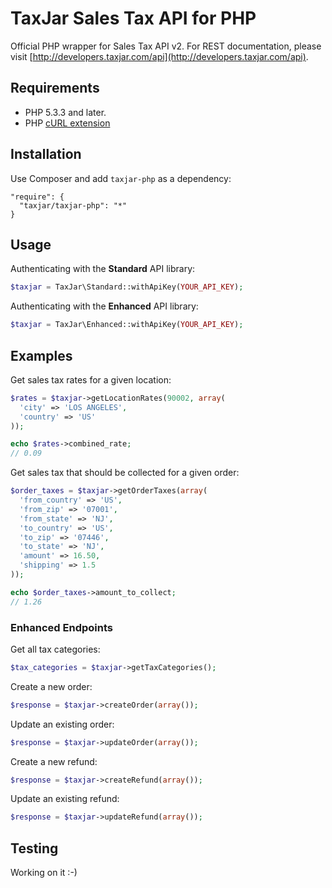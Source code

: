 # TaxJar Sales Tax API for PHP

Official PHP wrapper for Sales Tax API v2. For REST documentation, please visit [http://developers.taxjar.com/api](http://developers.taxjar.com/api).

## Requirements

- PHP 5.3.3 and later.
- PHP [cURL extension](http://php.net/manual/en/book.curl.php)

## Installation

Use Composer and add `taxjar-php` as a dependency:

```
"require": {
  "taxjar/taxjar-php": "*"
}
```

## Usage

Authenticating with the **Standard** API library:

```php
$taxjar = TaxJar\Standard::withApiKey(YOUR_API_KEY);
```

Authenticating with the **Enhanced** API library:

```php
$taxjar = TaxJar\Enhanced::withApiKey(YOUR_API_KEY);
```

## Examples

Get sales tax rates for a given location:

```php
$rates = $taxjar->getLocationRates(90002, array(
  'city' => 'LOS ANGELES',
  'country' => 'US'
));

echo $rates->combined_rate;
// 0.09
```

Get sales tax that should be collected for a given order:

```php
$order_taxes = $taxjar->getOrderTaxes(array(
  'from_country' => 'US',
  'from_zip' => '07001',
  'from_state' => 'NJ',
  'to_country' => 'US',
  'to_zip' => '07446',
  'to_state' => 'NJ',
  'amount' => 16.50,
  'shipping' => 1.5
));

echo $order_taxes->amount_to_collect;
// 1.26
```

### Enhanced Endpoints

Get all tax categories:

```php
$tax_categories = $taxjar->getTaxCategories();
```

Create a new order:

```php
$response = $taxjar->createOrder(array());
```

Update an existing order:

```php
$response = $taxjar->updateOrder(array());
```

Create a new refund:

```php
$response = $taxjar->createRefund(array());
```

Update an existing refund:

```php
$response = $taxjar->updateRefund(array());
```

## Testing

Working on it :-)